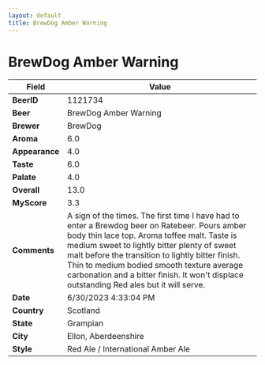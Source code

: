 ```yaml
---
layout: default
title: BrewDog Amber Warning
---
```


# BrewDog Amber Warning

| Field         | Value     |
|---------------|-----------|
| **BeerID** | 1121734 |
| **Beer** | BrewDog Amber Warning |
| **Brewer** | BrewDog |
| **Aroma** | 6.0 |
| **Appearance** | 4.0 |
| **Taste** | 6.0 |
| **Palate** | 4.0 |
| **Overall** | 13.0 |
| **MyScore** | 3.3 |
| **Comments** | A sign of the times. The first time I have had to enter a Brewdog beer on Ratebeer. Pours amber body thin lace top. Aroma toffee malt. Taste is medium sweet to lightly bitter plenty of sweet malt before the transition to lightly bitter finish. Thin to medium bodied smooth texture average carbonation and a bitter finish. It won't displace outstanding Red ales but it will serve. |
| **Date** | 6/30/2023 4:33:04 PM |
| **Country** | Scotland |
| **State** | Grampian |
| **City** | Ellon, Aberdeenshire |
| **Style** | Red Ale / International Amber Ale |
